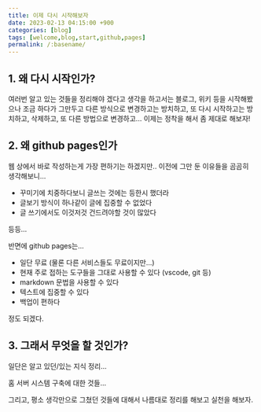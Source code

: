 ```yaml
---
title: 이제 다시 시작해보자
date: 2023-02-13 04:15:00 +900
categories: [blog]
tags: [welcome,blog,start,github,pages]
permalink: /:basename/
---
```


## 1. 왜 다시 시작인가?

여러번 알고 있는 것들을 정리해야 겠다고 생각을 하고서는 블로그, 위키 등을 시작해봤으나 조금 하다가 그만두고 다른 방식으로 변경하고는 방치하고, 또 다시 시작하고는 방치하고, 삭제하고, 또 다른 방법으로 변경하고... 이제는 정착을 해서 좀 제대로 해보자!

## 2. 왜 github pages인가

웹 상에서 바로 작성하는게 가장 편하기는 하겠지만.. 이전에 그만 둔 이유들을 곰곰히 생각해보니...

- 꾸미기에 치중하다보니 글쓰는 것에는 등한시 했더라
- 글보기 방식이 하나같이 글에 집중할 수 없었다
- 글 쓰기에서도 이것저것 건드려야할 것이 많았다

등등...

반면에 github pages는...

- 일단 무료 (물론 다른 서비스들도 무료이지만...)
- 현재 주로 접하는 도구들을 그대로 사용할 수 있다 (vscode, git 등)
- markdown 문법을 사용할 수 있다
- 텍스트에 집중할 수 있다
- 백업이 편하다

정도 되겠다.

## 3. 그래서 무엇을 할 것인가?

일단은 알고 있던/있는 지식 정리...

홈 서버 시스템 구축에 대한 것들...

그리고, 평소 생각만으로 그쳤던 것들에 대해서 나름대로 정리를 해보고 실천을 해보자.
